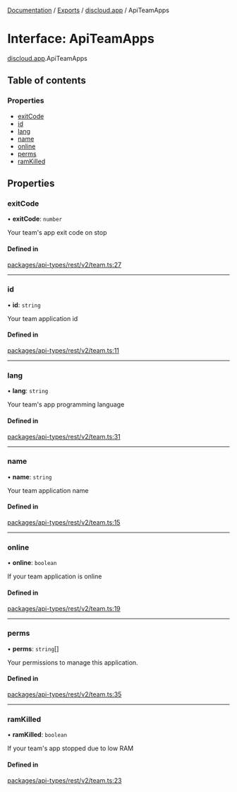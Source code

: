 [Documentation](../README.md) / [Exports](../modules.md) / [discloud.app](../modules/discloud_app.md) / ApiTeamApps

# Interface: ApiTeamApps

[discloud.app](../modules/discloud_app.md).ApiTeamApps

## Table of contents

### Properties

- [exitCode](discloud_app.ApiTeamApps.md#exitcode)
- [id](discloud_app.ApiTeamApps.md#id)
- [lang](discloud_app.ApiTeamApps.md#lang)
- [name](discloud_app.ApiTeamApps.md#name)
- [online](discloud_app.ApiTeamApps.md#online)
- [perms](discloud_app.ApiTeamApps.md#perms)
- [ramKilled](discloud_app.ApiTeamApps.md#ramkilled)

## Properties

### exitCode

• **exitCode**: `number`

Your team's app exit code on stop

#### Defined in

[packages/api-types/rest/v2/team.ts:27](https://github.com/discloud/discloud.app/blob/e5beb23/packages/api-types/rest/v2/team.ts#L27)

___

### id

• **id**: `string`

Your team application id

#### Defined in

[packages/api-types/rest/v2/team.ts:11](https://github.com/discloud/discloud.app/blob/e5beb23/packages/api-types/rest/v2/team.ts#L11)

___

### lang

• **lang**: `string`

Your team's app programming language

#### Defined in

[packages/api-types/rest/v2/team.ts:31](https://github.com/discloud/discloud.app/blob/e5beb23/packages/api-types/rest/v2/team.ts#L31)

___

### name

• **name**: `string`

Your team application name

#### Defined in

[packages/api-types/rest/v2/team.ts:15](https://github.com/discloud/discloud.app/blob/e5beb23/packages/api-types/rest/v2/team.ts#L15)

___

### online

• **online**: `boolean`

If your team application is online

#### Defined in

[packages/api-types/rest/v2/team.ts:19](https://github.com/discloud/discloud.app/blob/e5beb23/packages/api-types/rest/v2/team.ts#L19)

___

### perms

• **perms**: `string`[]

Your permissions to manage this application.

#### Defined in

[packages/api-types/rest/v2/team.ts:35](https://github.com/discloud/discloud.app/blob/e5beb23/packages/api-types/rest/v2/team.ts#L35)

___

### ramKilled

• **ramKilled**: `boolean`

If your team's app stopped due to low RAM

#### Defined in

[packages/api-types/rest/v2/team.ts:23](https://github.com/discloud/discloud.app/blob/e5beb23/packages/api-types/rest/v2/team.ts#L23)
